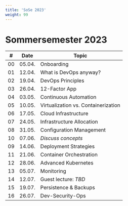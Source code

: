 ```yaml
---
title: 'SoSe 2023'
weight: 99
---
```



# Sommersemester 2023

| #   | Date    | Topic                                |
|-----|---------|--------------------------------------|
| 00  | 05.04.  | Onboarding                           |
| 01  | 12.04.  | What is DevOps anyway?               |
| 02  | 19.04.  | DevOps Principles                    |
| 03  | 26.04.  | 12-Factor App                        |
| 04  | 03.05.  | Continuous Automation                |
| 05  | 10.05.  | Virtualization vs. Containerization  |
| 06  | 17.05.  | Cloud Infrastructure                 |
| 07  | 24.05.  | Infrastructure Allocation            |
| 08  | 31.05.  | Configuration Management             |
| 10  | 07.06.  | *Discuss concepts*                   |
| 09  | 14.06.  | Deployment Strategies                |
| 11  | 21.06.  | Container Orchestration              |
| 12  | 28.06.  | Advanced Kubernetes                  |
| 13  | 05.07.  | Monitoring                           |
| 14  | 12.07.  | Guest lecture: *TBD*                 |
| 15  | 19.07.  | Persistence & Backups                |
| 16  | 26.07.  | Dev-Security-Ops                     |
